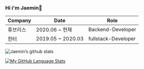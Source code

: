 ### Hi i'm Jaemin👋


| Company | Date | Role |
|--|--|--|
| 휴브리스 | 2020.06 ~ 현재 | Backend-Developer |
| 힌터 | 2019.05 ~ 2020.03 | fullstack-Developer |



![Jaemin’s github stats](https://github-readme-stats.vercel.app/api?username=jaemin-hwang&show_icons=true&theme=radical&count_private=true)



[![My GitHub Language Stats](https://github-readme-stats.vercel.app/api/top-langs/?username=jaemin-hwang&langs_count=5&theme=tokyonight)]()



